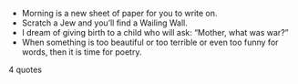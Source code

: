  - Morning is a new sheet of paper for you to write on.
 - Scratch a Jew and you’ll find a Wailing Wall.
 - I dream of giving birth to a child who will ask: “Mother, what was war?”
 - When something is too beautiful or too terrible or even too funny for words, then it is time for poetry.

4 quotes